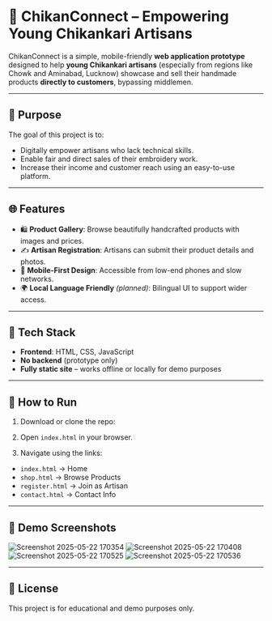 # 🧵 ChikanConnect – Empowering Young Chikankari Artisans

ChikanConnect is a simple, mobile-friendly **web application prototype** designed to help **young Chikankari artisans** (especially from regions like Chowk and Aminabad, Lucknow) showcase and sell their handmade products **directly to customers**, bypassing middlemen.

---

## 🚀 Purpose

The goal of this project is to:
- Digitally empower artisans who lack technical skills.
- Enable fair and direct sales of their embroidery work.
- Increase their income and customer reach using an easy-to-use platform.

---

## 🌐 Features

- 🛍️ **Product Gallery**: Browse beautifully handcrafted products with images and prices.
- ✍️ **Artisan Registration**: Artisans can submit their product details and photos.
- 📱 **Mobile-First Design**: Accessible from low-end phones and slow networks.
- 🌍 **Local Language Friendly** *(planned)*: Bilingual UI to support wider access.

---

## 🧩 Tech Stack

- **Frontend**: HTML, CSS, JavaScript
- **No backend** (prototype only)
- **Fully static site** – works offline or locally for demo purposes

---

## 📂 How to Run

1. Download or clone the repo:

2. Open `index.html` in your browser.

3. Navigate using the links:
- `index.html` → Home
- `shop.html` → Browse Products
- `register.html` → Join as Artisan
- `contact.html` → Contact Info

---

## 📸 Demo Screenshots
![Screenshot 2025-05-22 170354](https://github.com/user-attachments/assets/20fc21bc-e574-4c08-ae70-a416b6ddc607)
![Screenshot 2025-05-22 170408](https://github.com/user-attachments/assets/50440d3e-b07f-470b-ac14-3f28a5c6ae54)
![Screenshot 2025-05-22 170525](https://github.com/user-attachments/assets/800dd174-730a-4a40-a005-fcc940fd1f58)
![Screenshot 2025-05-22 170536](https://github.com/user-attachments/assets/514a1c26-c1f5-4f17-9138-382989a85776)

---



## 📝 License

This project is for educational and demo purposes only.

